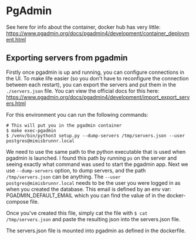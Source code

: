 # PgAdmin

See here for info about the container, docker hub has very little:
https://www.pgadmin.org/docs/pgadmin4/development/container_deployment.html

## Exporting servers from pgadmin

Firstly once pgadmin is up and running, you can configure connections in the UI. To make life easier (so you don't have to reconfigure the connection between each restart), you can export the servers and put them in the `./servers.json` file. You can view the official docs for this here: https://www.pgadmin.org/docs/pgadmin4/development/import_export_servers.html

For this environment you can run the following commands:

```
# This will put you in the pgadmin container
$ make exec-pgadmin
$ /venv/bin/python3 setup.py --dump-servers /tmp/servers.json --user postgres@mimisbrunnr.local
```

We need to use the same path to the python executable that is used when pgadmin is launched. I found this path by running `ps` on the server and seeing exactly what command was used to start the pgadmin app. Next we use `--dump-servers` option, to dump servers, and the path `/tmp/servers.json` can be anything. The `--user postgres@mimisbrunnr.local` needs to be the user you were logged in as when you created the database. This email is defined by an env var: PGADMIN_DEFAULT_EMAIL which you can find the value of in the docker-compose file.

Once you've created this file, simply cat the file with `$ cat /tmp/servers.json` and paste the resulting json into the servers.json file.

The servers.json file is mounted into pgadmin as defined in the dockerfile.